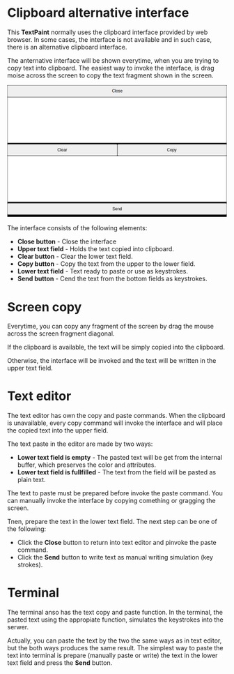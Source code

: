 # Clipboard alternative interface

This **TextPaint** normally uses the clipboard interface provided by web browser\. In some cases, the interface is not available and in such case, there is an alternative clipboard interface\.

The anternative interface will be shown everytime, when you are trying to copy text into clipboard\. The easiest way to invoke the interface, is drag moise across the screen to copy the text fragment shown in the screen\.

![](readme_pics/config/clipboard.png "")

The interface consists of the following elements:


* **Close button** \- Close the interface
* **Upper text field** \- Holds the text copied into clipboard\.
* **Clear button** \- Clear the lower text field\.
* **Copy button** \- Copy the text from the upper to the lower field\.
* **Lower text field** \- Text ready to paste or use as keystrokes\.
* **Send button** \- Cend the text from the bottom fields as keystrokes\.

# Screen copy

Everytime, you can copy any fragment of the screen by drag the mouse across the screen fragment diagonal\.

If the clipboard is available, the text will be simply copied into the clipboard\.

Otherwise, the interface will be invoked and the text will be written in the upper text field\.

# Text editor

The text editor has own the copy and paste commands\. When the clipboard is unavailable, every copy command will invoke the interface and will place the copied text into the upper field\.

The text paste in the editor are made by two ways:


* **Lower text field is empty** \- The pasted text will be get from the internal buffer, which preserves the color and attributes\.
* **Lower text field is fullfilled** \- The text from the field will be pasted as plain text\.

The text to paste must be prepared before invoke the paste command\. You can manually invoke the interface by copying comething or gragging the screen\.

Tnen, prepare the text in the lower text field\. The next step can be one of the following:


* Click the **Close** button to return into text editor and pinvoke the paste command\.
* Click the **Send** button to write text as manual writing simulation \(key strokes\)\.

# Terminal

The terminal anso has the text copy and paste function\. In the terminal, the pasted text using the appropiate function, simulates the keystrokes into the serwer\.

Actually, you can paste the text by the two the same ways as in text editor, but the both ways produces the same result\. The simplest way to paste the text into terminal is prepare \(manually paste or write\) the text in the lower text field and press the **Send** button\.




